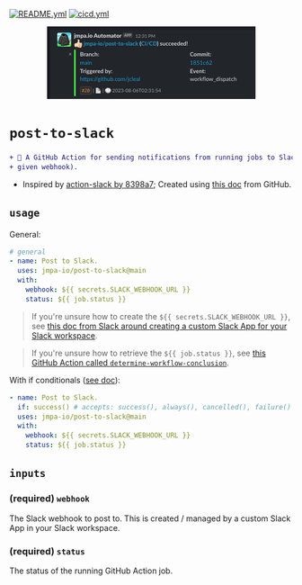 <!-- markdownlint-disable MD041 MD010 MD034 -->
[![README.yml](https://github.com/jmpa-io/post-to-slack/actions/workflows/README.yml/badge.svg)](https://github.com/jmpa-io/post-to-slack/actions/workflows/README.yml)
[![cicd.yml](https://github.com/jmpa-io/post-to-slack/actions/workflows/cicd.yml/badge.svg)](https://github.com/jmpa-io/post-to-slack/actions/workflows/cicd.yml)

<p align="center">
  <img src="docs/logo.png"/>
</p>

# `post-to-slack`

```diff
+ 🐋 A GitHub Action for sending notifications from running jobs to Slack (via a
+ given webhook).
```

* Inspired by [action-slack by 8398a7](https://github.com/8398a7/action-slack); Created using [this doc](https://docs.github.com/en/free-pro-team@latest/actions/creating-actions/creating-a-docker-container-action) from GitHub.

## `usage`

General:
```yaml
# general
- name: Post to Slack.
  uses: jmpa-io/post-to-slack@main
  with:
    webhook: ${{ secrets.SLACK_WEBHOOK_URL }}
    status: ${{ job.status }}
```
> If you're unsure how to create the `${{ secrets.SLACK_WEBHOOK_URL }}`, see [this doc from Slack around creating a custom Slack App for your Slack workspace](ttps://api.slack.com/messaging/webhooks).

> If you're unsure how to retrieve the `${{ job.status }}`, see [this GitHub Action called `determine-workflow-conclusion`](https://github.com/jmpa-io/determine-workflow-conclusion).

With if conditionals ([see doc](https://docs.github.com/en/free-pro-team@latest/actions/reference/context-and-expression-syntax-for-github-actions#job-status-check-functions)):
```yaml
- name: Post to Slack.
  if: success() # accepts: success(), always(), cancelled(), failure()
  uses: jmpa-io/post-to-slack@main
  with:
    webhook: ${{ secrets.SLACK_WEBHOOK_URL }}
    status: ${{ job.status }}
```

## `inputs`

### (required) `webhook`

The Slack webhook to post to. This is created / managed
by a custom Slack App in your Slack workspace.

### (required) `status`

The status of the running GitHub Action job.
